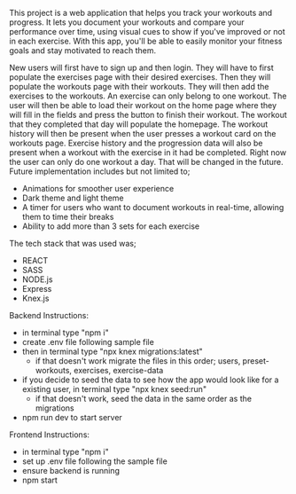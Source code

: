 This project is a web application that helps you track your workouts and progress. It lets you document your workouts and compare your performance over time, using visual cues to show if you've improved or not in each exercise. With this app, you'll be able to easily monitor your fitness goals and stay motivated to reach them.

New users will first have to sign up and then login. They will have to first populate the exercises page with their desired exercises. Then they will populate the workouts page with their workouts. They will then add the exercises to the workouts. An exercise can only belong to one workout. The user will then be able to load their workout on the home page where they will fill in the fields and press the button to finish their workout. The workout that they completed that day will populate the homepage. The workout history will then be present when the user presses a workout card on the workouts page. Exercise history and the progression data will also be present when a workout with the exercise in it had be completed. Right now the user can only do one workout a day. That will be changed in the future. Future implementation includes but not limited to;
- Animations for smoother user experience
- Dark theme and light theme
- A timer for users who want to document workouts in real-time, allowing them to time their breaks
- Ability to add more than 3 sets for each exercise

The tech stack that was used was;
- REACT
- SASS
- NODE.js
- Express
- Knex.js

Backend Instructions:
- in terminal type "npm i"
- create .env file following sample file
- then in terminal type "npx knex migrations:latest"
    - if that doesn't work migrate the files in this order; users, preset-workouts, exercises, exercise-data
- if you decide to seed the data to see how the app would look like for a existing user, in terminal type "npx knex seed:run"
    - if that doesn't work, seed the data in the same order as the migrations
- npm run dev to start server

Frontend Instructions:
- in terminal type "npm i"
- set up .env file following the sample file
- ensure backend is running
- npm start